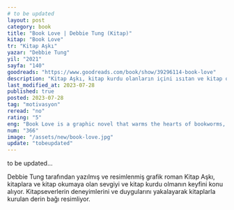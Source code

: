 ```yaml
---
# to be updated
layout: post
category: book
title: "Book Love | Debbie Tung (Kitap)"
kitap: "Book Love"
tr: "Kitap Aşkı"
yazar: "Debbie Tung"
yil: "2021"
sayfa: "140"
goodreads: "https://www.goodreads.com/book/show/39296114-book-love"
description: "Kitap Aşkı, kitap kurdu olanların içini ısıtan ve kitap okumanın keyiflerini, zorluklarını ve tutkularını sevimli çizimlerle anlatan bir grafik roman."
last_modified_at: 2023-07-28
published: true
posted: 2023-07-28
tag: "motivasyon"
reread: "no"
rating: "5"
eng: "Book Love is a graphic novel that warms the hearts of bookworms, beautifully illustrating the joys, challenges, and passions of reading through adorable drawings."
num: "366"
image: "/assets/new/book-love.jpg"
update: "tobeupdated"
---
```


to be updated...

Debbie Tung tarafından yazılmış ve resimlenmiş grafik roman Kitap Aşkı, kitaplara ve kitap okumaya olan sevgiyi ve kitap kurdu olmanın keyfini konu alıyor. Kitapseverlerin deneyimlerini ve duygularını yakalayarak kitaplarla kurulan derin bağı resimliyor.
